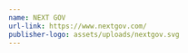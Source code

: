 ```yaml
---
name: NEXT GOV
url-link: https://www.nextgov.com/
publisher-logo: assets/uploads/nextgov.svg
---
```

